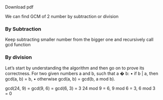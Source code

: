 <a src="../../../../public/documents/Codility-Lesson-12.pdf"> Download pdf </a>

We can find GCM of 2 number by subtraction or division

### By Subtraction
Keep subtracting smaller number from the bigger one and recursively call gcd function


### By division
Let’s start by understanding the algorithm and then go on to prove its correctness. For two
given numbers a and b, such that a � b:
• if b | a, then gcd(a, b) = b,
• otherwise gcd(a, b) = gcd(b, a mod b).

gcd(24, 9) = gcd(9, 6) = gcd(6, 3) = 3
24 mod 9 = 6, 9 mod 6 = 3, 6 mod 3 = 0